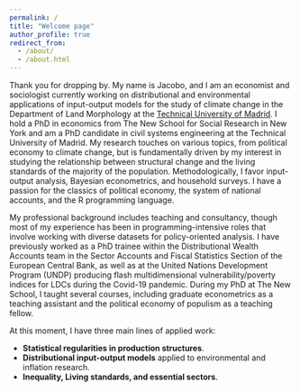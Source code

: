 ```yaml
---
permalink: /
title: "Welcome page"
author_profile: true
redirect_from: 
  - /about/
  - /about.html
---
```


Thank you for dropping by. My name is Jacobo, and I am an economist and sociologist currently working on distributional and environmental applications of input-output models for the study of climate change in the Department of Land Morphology at the [Technical University of Madrid](https://portalcientifico.upm.es/es/ipublic/researcher/336709). I hold a PhD in economics from The New School for Social Research in New York and am a PhD candidate in civil systems engineering at the Technical University of Madrid. My research touches on various topics, from political economy to climate change, but is fundamentally driven by my interest in studying the relationship between structural change and the living standards of the majority of the population. Methodologically, I favor input-output analysis, Bayesian econometrics, and household surveys. I have a passion for the classics of political economy, the system of national accounts, and the R programming language.

My professional background includes teaching and consultancy, though most of my experience has been in programming-intensive roles that involve working with diverse datasets for policy-oriented analysis. I have previously worked as a PhD trainee within the Distributional Wealth Accounts team in the Sector Accounts and Fiscal Statistics Section of the European Central Bank, as well as at the United Nations Development Program (UNDP) producing flash multidimensional vulnerability/poverty indices for LDCs during the Covid-19 pandemic. During my PhD at The New School, I taught several courses, including graduate econometrics as a teaching assistant and the political economy of populism as a teaching fellow.

At this moment, I have three main lines of applied work:
  * **Statistical regularities in production structures**.
  * **Distributional input-output models** applied to environmental and inflation research.
  * **Inequality, Living standards, and essential sectors**.
